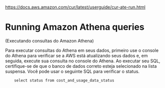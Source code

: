 https://docs.aws.amazon.com/cur/latest/userguide/cur-ate-run.html

# Running Amazon Athena queries
(Executando consultas do Amazon Athena)

Para executar consultas do Athena em seus dados, primeiro use o console do Athena para verificar se a AWS está atualizando seus dados e, em seguida, execute sua consulta no console do Athena. Ao executar seu SQL, certifique-se de que o banco de dados correto esteja selecionado na lista suspensa. Você pode usar o seguinte SQL para verificar o status.

```
    select status from cost_and_usage_data_status 
```